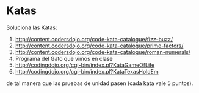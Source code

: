 Katas
=====

Soluciona las Katas:

1. http://content.codersdojo.org/code-kata-catalogue/fizz-buzz/
2. http://content.codersdojo.org/code-kata-catalogue/prime-factors/
3. http://content.codersdojo.org/code-kata-catalogue/roman-numerals/
4. Programa del Gato que vimos en clase
5. http://codingdojo.org/cgi-bin/index.pl?KataGameOfLife
6. http://codingdojo.org/cgi-bin/index.pl?KataTexasHoldEm

de tal manera que las pruebas de unidad pasen (cada kata vale 5 puntos).
